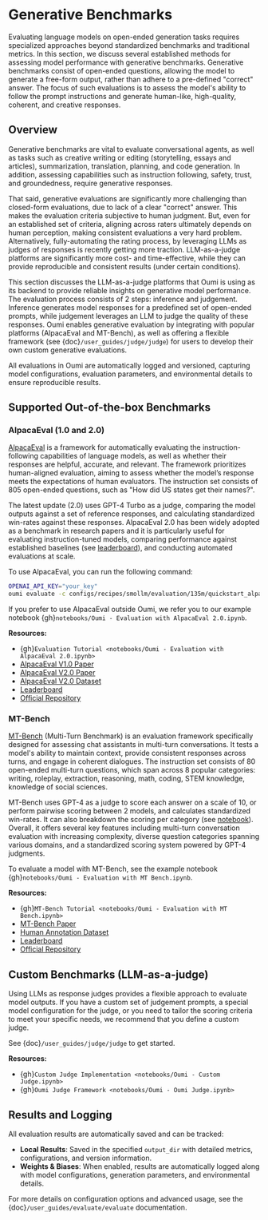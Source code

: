 # Generative Benchmarks

Evaluating language models on open-ended generation tasks requires specialized approaches beyond standardized benchmarks and traditional metrics. In this section, we discuss several established methods for assessing model performance with generative benchmarks. Generative benchmarks consist of open-ended questions, allowing the model to generate a free-form output, rather than adhere to a pre-defined "correct" answer. The focus of such evaluations is to assess the model's ability to follow the prompt instructions and generate human-like, high-quality, coherent, and creative responses.

## Overview

Generative benchmarks are vital to evaluate conversational agents, as well as tasks such as creative writing or editing (storytelling, essays and articles), summarization, translation, planning, and code generation. In addition, assessing capabilities such as instruction following, safety, trust, and groundedness, require generative responses.

That said, generative evaluations are significantly more challenging than closed-form evaluations, due to lack of a clear "correct" answer. This makes the evaluation criteria subjective to human judgment. But, even for an established set of criteria, aligning across raters ultimately depends on human perception, making consistent evaluations a very hard problem. Alternatively, fully-automating the rating process, by leveraging LLMs as judges of responses is recently getting more traction. LLM-as-a-judge platforms are significantly more cost- and time-effective, while they can provide reproducible and consistent results (under certain conditions).

This section discusses the LLM-as-a-judge platforms that Oumi is using as its backend to provide reliable insights on generative model performance. The evaluation process consists of 2 steps: inference and judgement. Inference generates model responses for a predefined set of open-ended prompts, while judgement leverages an LLM to judge the quality of these responses. Oumi enables generative evaluation by integrating with popular platforms (AlpacaEval and MT-Bench), as well as offering a flexible framework (see {doc}`/user_guides/judge/judge`) for users to develop their own custom generative evaluations.

All evaluations in Oumi are automatically logged and versioned, capturing model configurations, evaluation parameters, and environmental details to ensure reproducible results.

## Supported Out-of-the-box Benchmarks

### AlpacaEval (1.0 and 2.0)

[AlpacaEval](https://github.com/tatsu-lab/alpaca_eval) is a framework for automatically evaluating the instruction-following capabilities of language models, as well as whether their responses are helpful, accurate, and relevant. The framework prioritizes human-aligned evaluation, aiming to assess whether the model’s response meets the expectations of human evaluators. The instruction set consists of 805 open-ended questions, such as "How did US states get their names?".

The latest update (2.0) uses GPT-4 Turbo as a judge, comparing the model outputs against a set of reference responses, and calculating standardized win-rates against these responses. AlpacaEval 2.0 has been widely adopted as a benchmark in research papers and it is particularly useful for evaluating instruction-tuned models, comparing performance against established baselines (see [leaderboard](https://tatsu-lab.github.io/alpaca_eval/)), and conducting automated evaluations at scale.

To use AlpacaEval, you can run the following command:

```bash
OPENAI_API_KEY="your_key"
oumi evaluate -c configs/recipes/smollm/evaluation/135m/quickstart_alpaca_v2_eval.yaml
```

If you prefer to use AlpacaEval outside Oumi, we refer you to our example notebook {gh}`notebooks/Oumi - Evaluation with AlpacaEval 2.0.ipynb`.

**Resources:**
- {gh}`Evaluation Tutorial <notebooks/Oumi - Evaluation with AlpacaEval 2.0.ipynb>`
- [AlpacaEval V1.0 Paper](https://arxiv.org/abs/2305.14387)
- [AlpacaEval V2.0 Paper](https://arxiv.org/abs/2404.04475)
- [AlpacaEval V2.0 Dataset](https://huggingface.co/datasets/tatsu-lab/alpaca_eval)
- [Leaderboard](https://tatsu-lab.github.io/alpaca_eval/)
- [Official Repository](https://github.com/tatsu-lab/alpaca_eval)

### MT-Bench

[MT-Bench](https://github.com/lm-sys/FastChat/tree/main/fastchat/llm_judge) (Multi-Turn Benchmark) is an evaluation framework specifically designed for assessing chat assistants in multi-turn conversations. It tests a model's ability to maintain context, provide consistent responses across turns, and engage in coherent dialogues. The instruction set consists of 80 open-ended multi-turn questions, which span across 8 popular categories: writing, roleplay, extraction, reasoning, math, coding, STEM knowledge, knowledge of social sciences.

MT-Bench uses GPT-4 as a judge to score each answer on a scale of 10, or perform pairwise scoring between 2 models, and calculates standardized win-rates. It can also breakdown the scoring per category (see [notebook](https://colab.research.google.com/drive/15O3Y8Rxq37PuMlArE291P4OC6ia37PQK#scrollTo=5i8R0l-XqkgO)). Overall, it offers several key features including multi-turn conversation evaluation with increasing complexity, diverse question categories spanning various domains, and a standardized scoring system powered by GPT-4 judgments.

To evaluate a model with MT-Bench, see the example notebook {gh}`notebooks/Oumi - Evaluation with MT Bench.ipynb`.

**Resources:**
- {gh}`MT-Bench Tutorial <notebooks/Oumi - Evaluation with MT Bench.ipynb>`
- [MT-Bench Paper](https://arxiv.org/abs/2306.05685)
- [Human Annotation Dataset](https://huggingface.co/datasets/lmsys/mt_bench_human_judgments)
- [Leaderboard](https://huggingface.co/spaces/lmarena-ai/chatbot-arena-leaderboard)
- [Official Repository](https://github.com/lm-sys/FastChat/tree/main/fastchat/llm_judge)

<!--- Commented; we do NOT support HumanEval yet.
### HumanEval

HumanEval is a benchmark designed to evaluate language models' capabilities in generating functional code from natural language descriptions. It consists of programming challenges that test both understanding of requirements and ability to generate correct, efficient code solutions.

**Resources:**
- [HumanEval Paper](https://arxiv.org/abs/2107.03374)
- [Official Repository](https://github.com/openai/human-eval)
- [Dataset Documentation](https://huggingface.co/datasets/openai_humaneval)
-->

## Custom Benchmarks (LLM-as-a-judge)

Using LLMs as response judges provides a flexible approach to evaluate model outputs. If you have a custom set of judgement prompts, a special model configuration for the judge, or you need to tailor the scoring criteria to meet your specific needs, we recommend that you define a custom judge.

See {doc}`/user_guides/judge/judge` to get started.

**Resources:**
- {gh}`Custom Judge Implementation <notebooks/Oumi - Custom Judge.ipynb>`
- {gh}`Oumi Judge Framework <notebooks/Oumi - Oumi Judge.ipynb>`


## Results and Logging

All evaluation results are automatically saved and can be tracked:

- **Local Results**: Saved in the specified `output_dir` with detailed metrics, configurations, and version information.
- **Weights & Biases**: When enabled, results are automatically logged along with model configurations, generation parameters, and environmental details.

For more details on configuration options and advanced usage, see the {doc}`/user_guides/evaluate/evaluate` documentation.
